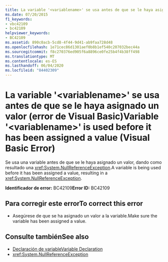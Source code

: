 ```yaml
---
title: La variable '<variablename>' se usa antes de que se le haya asignado un valor (error de Visual Basic)
ms.date: 07/20/2015
f1_keywords:
- vbc42109
- bc42109
helpviewer_keywords:
- BC42109
ms.assetid: 890c0acb-5cd8-4f44-9d41-ab9faa728d48
ms.openlocfilehash: 1e71cec86d1301aef0b8b1ef540c207032bec44a
ms.sourcegitcommit: f8c270376ed905f6a8896ce0fe25b4f4b38ff498
ms.translationtype: MT
ms.contentlocale: es-ES
ms.lasthandoff: 06/04/2020
ms.locfileid: "84402309"
---
```

# <a name="variable-variablename-is-used-before-it-has-been-assigned-a-value-visual-basic-error"></a><span data-ttu-id="a5e31-102">La variable '\<variablename>' se usa antes de que se le haya asignado un valor (error de Visual Basic)</span><span class="sxs-lookup"><span data-stu-id="a5e31-102">Variable '\<variablename>' is used before it has been assigned a value (Visual Basic Error)</span></span>
<span data-ttu-id="a5e31-103">Se usa una variable antes de que se le haya asignado un valor, dando como resultado una <xref:System.NullReferenceException>.</span><span class="sxs-lookup"><span data-stu-id="a5e31-103">A variable is being used before it has been assigned a value, resulting in a <xref:System.NullReferenceException>.</span></span>  
  
 <span data-ttu-id="a5e31-104">**Identificador de error:** BC42109</span><span class="sxs-lookup"><span data-stu-id="a5e31-104">**Error ID:** BC42109</span></span>  
  
## <a name="to-correct-this-error"></a><span data-ttu-id="a5e31-105">Para corregir este error</span><span class="sxs-lookup"><span data-stu-id="a5e31-105">To correct this error</span></span>  
  
- <span data-ttu-id="a5e31-106">Asegúrese de que se ha asignado un valor a la variable.</span><span class="sxs-lookup"><span data-stu-id="a5e31-106">Make sure the variable has been assigned a value.</span></span>  
  
## <a name="see-also"></a><span data-ttu-id="a5e31-107">Consulte también</span><span class="sxs-lookup"><span data-stu-id="a5e31-107">See also</span></span>

- [<span data-ttu-id="a5e31-108">Declaración de variable</span><span class="sxs-lookup"><span data-stu-id="a5e31-108">Variable Declaration</span></span>](../programming-guide/language-features/variables/variable-declaration.md)
- <xref:System.NullReferenceException>

